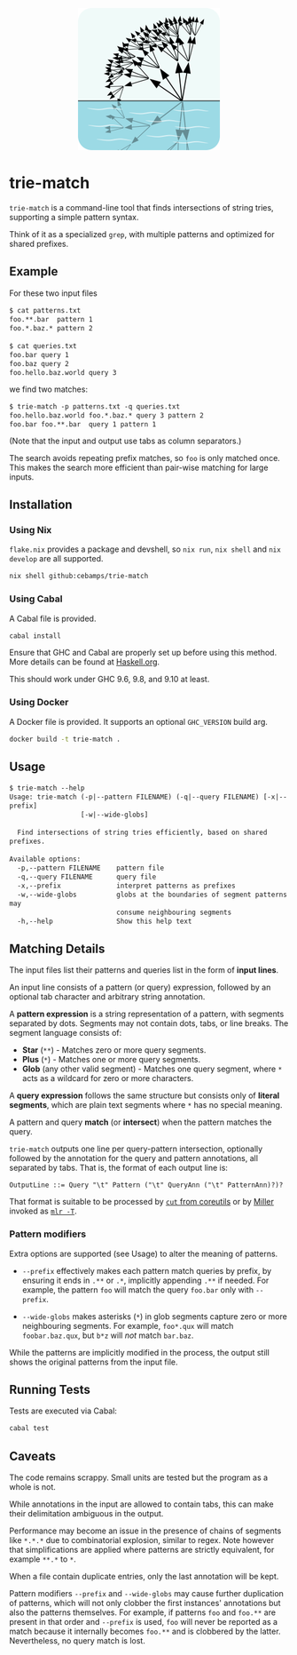 <p align="center">
<img height="256" src="logo/logo.png"/>
</p>

# trie-match

`trie-match` is a command-line tool that finds intersections of string tries,
supporting a simple pattern syntax.

Think of it as a specialized `grep`, with multiple patterns and optimized for
shared prefixes.

## Example

For these two input files

```console
$ cat patterns.txt
foo.**.bar	pattern 1
foo.*.baz.*	pattern 2

$ cat queries.txt
foo.bar	query 1
foo.baz	query 2
foo.hello.baz.world	query 3
```

we find two matches:

```console
$ trie-match -p patterns.txt -q queries.txt
foo.hello.baz.world	foo.*.baz.*	query 3	pattern 2
foo.bar	foo.**.bar	query 1	pattern 1
```

(Note that the input and output use tabs as column separators.)

The search avoids repeating prefix matches, so `foo` is only matched once. This
makes the search more efficient than pair-wise matching for large inputs.

## Installation

### Using Nix

`flake.nix` provides a package and devshell, so `nix run`, `nix shell` and
`nix develop` are all supported.

```sh
nix shell github:cebamps/trie-match
```

### Using Cabal

A Cabal file is provided.

```sh
cabal install
```

Ensure that GHC and Cabal are properly set up before using this method. More
details can be found at [Haskell.org](https://www.haskell.org/get-started/).

This should work under GHC 9.6, 9.8, and 9.10 at least.

### Using Docker

A Docker file is provided. It supports an optional `GHC_VERSION` build arg.

```sh
docker build -t trie-match .
```

## Usage

```console
$ trie-match --help
Usage: trie-match (-p|--pattern FILENAME) (-q|--query FILENAME) [-x|--prefix]
                  [-w|--wide-globs]

  Find intersections of string tries efficiently, based on shared prefixes.

Available options:
  -p,--pattern FILENAME    pattern file
  -q,--query FILENAME      query file
  -x,--prefix              interpret patterns as prefixes
  -w,--wide-globs          globs at the boundaries of segment patterns may
                           consume neighbouring segments
  -h,--help                Show this help text
```

## Matching Details

The input files list their patterns and queries list in the form of **input
lines**.

An input line consists of a pattern (or query) expression, followed by an
optional tab character and arbitrary string annotation.

A **pattern expression** is a string representation of a pattern, with segments
separated by dots. Segments may not contain dots, tabs, or line breaks. The
segment language consists of:

- **Star** (`**`) - Matches zero or more query segments.
- **Plus** (`*`) - Matches one or more query segments.
- **Glob** (any other valid segment) - Matches one query segment, where `*` acts
  as a wildcard for zero or more characters.

A **query expression** follows the same structure but consists only of **literal
segments**, which are plain text segments where `*` has no special meaning.

A pattern and query **match** (or **intersect**) when the pattern matches the
query.

`trie-match` outputs one line per query-pattern intersection, optionally
followed by the annotation for the query and pattern annotations, all separated
by tabs. That is, the format of each output line is:

```ebnf
OutputLine ::= Query "\t" Pattern ("\t" QueryAnn ("\t" PatternAnn)?)?
```

That format is suitable to be processed by [`cut` from coreutils][cut] or by
[Miller] invoked as [`mlr -T`][mlr-T].

[cut]: https://www.man7.org/linux/man-pages/man1/cut.1.html
[Miller]: https://miller.readthedocs.io/
[mlr-T]:
  https://miller.readthedocs.io/en/latest/reference-main-flag-list/#format-conversion-keystroke-saver-flags

### Pattern modifiers

Extra options are supported (see Usage) to alter the meaning of patterns.

- `--prefix` effectively makes each pattern match queries by prefix, by ensuring
  it ends in `.**` or `.*`, implicitly appending `.**` if needed. For example,
  the pattern `foo` will match the query `foo.bar` only with `--prefix`.

- `--wide-globs` makes asterisks (`*`) in glob segments capture zero or more
  neighbouring segments. For example, `foo*.qux` will match `foobar.baz.qux`,
  but `b*z` will _not_ match `bar.baz`.

While the patterns are implicitly modified in the process, the output still
shows the original patterns from the input file.

## Running Tests

Tests are executed via Cabal:

```sh
cabal test
```

## Caveats

The code remains scrappy. Small units are tested but the program as a whole is
not.

While annotations in the input are allowed to contain tabs, this can make their
delimitation ambiguous in the output.

Performance may become an issue in the presence of chains of segments like
`*.*.*` due to combinatorial explosion, similar to regex. Note however that
simplifications are applied where patterns are strictly equivalent, for example
`**.*` to `*`.

When a file contain duplicate entries, only the last annotation will be kept.

Pattern modifiers `--prefix` and `--wide-globs` may cause further duplication of
patterns, which will not only clobber the first instances' annotations but also
the patterns themselves. For example, if patterns `foo` and `foo.**` are present
in that order and `--prefix` is used, `foo` will never be reported as a match
because it internally becomes `foo.**` and is clobbered by the latter.
Nevertheless, no query match is lost.
